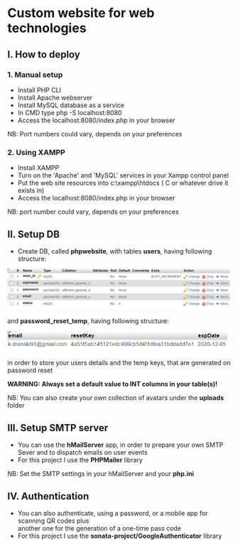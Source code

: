 # Custom website for web technologies

## I. How to deploy

### 1. Manual setup
- Install PHP CLI   
- Install Apache webserver  
- Install MySQL database as a service  
- In CMD type php -S localhost:8080   
- Access the localhost:8080/index.php in your browser   

NB: Port numbers could vary, depends on your preferences

### 2. Using XAMPP 
- Install XAMPP    
- Turn on the 'Apache' and 'MySQL' services in your Xampp control panel   
- Put the web site resources into c:\xampp\htdocs ( C or whatever drive it exists in)  
- Access the localhost:8080/index.php in your browser   

NB: port number could vary, depends on your preferences  

## II. Setup DB
- Create DB, called **phpwebsite**, with tables **users**, having following structure:

![users-table-struct](uploads/users-table-struct.png)

and **password_reset_temp**, having following structure: 

![password_reset_temp-table-struct](uploads/password_reset_temp-table-struct.png)

in order to store your users details and the temp keys, that are generated on password reset  

**WARNING: Always set a default value to INT columns in your table(s)!**  

NB: You can also create your own collection of avatars under the **uploads** folder

## III. Setup SMTP server
- You can use the **hMailServer** app, in order to prepare your own SMTP Sever and to dispatch emails on user events
- For this project I use the **PHPMailer** library

NB: Set the SMTP settings in your hMailServer and your **php.ini**

## IV. Authentication
- You can also authenticate, using a password, or a mobile app for scanning QR codes plus  
another one for the generation of a one-time pass code
- For this project I use the **sonata-project/GoogleAuthenticator** library
